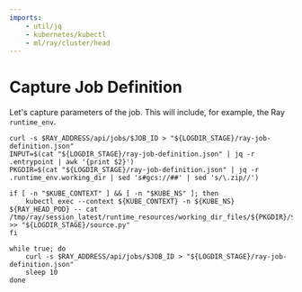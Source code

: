 ```yaml
---
imports:
    - util/jq
    - kubernetes/kubectl
    - ml/ray/cluster/head
---
```


# Capture Job Definition

Let's capture parameters of the job. This will include, for example,
the Ray `runtime_env`.

```shell.async
curl -s $RAY_ADDRESS/api/jobs/$JOB_ID > "${LOGDIR_STAGE}/ray-job-definition.json"
INPUT=$(cat "${LOGDIR_STAGE}/ray-job-definition.json" | jq -r .entrypoint | awk '{print $2}')
PKGDIR=$(cat "${LOGDIR_STAGE}/ray-job-definition.json" | jq -r .runtime_env.working_dir | sed 's#gcs://##' | sed 's/\.zip//')

if [ -n "$KUBE_CONTEXT" ] && [ -n "$KUBE_NS" ]; then
    kubectl exec --context ${KUBE_CONTEXT} -n ${KUBE_NS} ${RAY_HEAD_POD} -- cat /tmp/ray/session_latest/runtime_resources/working_dir_files/${PKGDIR}/${INPUT} >> "${LOGDIR_STAGE}/source.py"
fi

while true; do
    curl -s $RAY_ADDRESS/api/jobs/$JOB_ID > "${LOGDIR_STAGE}/ray-job-definition.json"
    sleep 10
done
```
